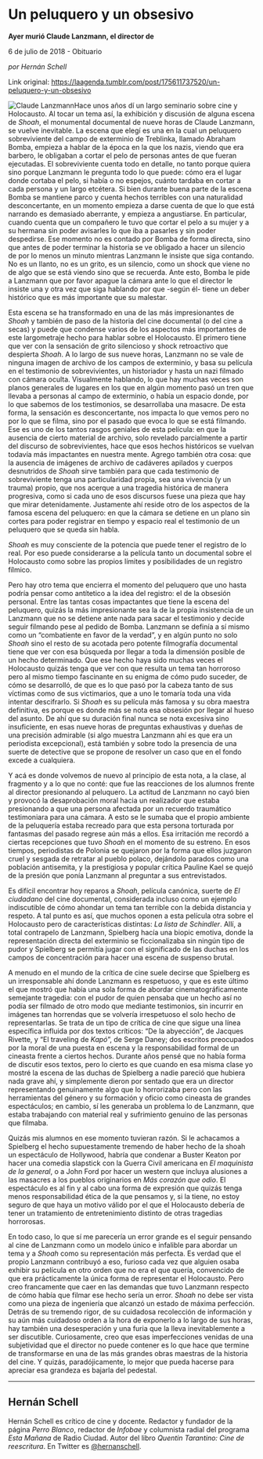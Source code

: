 # Un peluquero y un obsesivo

**Ayer murió Claude Lanzmann, el director de**

6 de julio de 2018 - Obituario

_por Hernán Schell_

Link original: https://laagenda.tumblr.com/post/175611737520/un-peluquero-y-un-obsesivo

![Claude Lanzmann](https://64.media.tumblr.com/3500273b21e7a407a3e480bebf917920/tumblr_inline_pbgefpUxlQ1t6q87u_500.jpg)Hace unos años dí un largo seminario sobre cine y Holocausto. Al tocar un tema así, la exhibición y discusión de alguna escena de *Shoah*, el monumental documental de nueve horas de Claude Lanzmann, se vuelve inevitable. La escena que elegí es una en la cual un peluquero sobreviviente del campo de exterminio de Treblinka, llamado Abraham Bomba, empieza a hablar de la época en la que los nazis, viendo que era barbero, le obligaban a cortar el pelo de personas antes de que fueran ejecutadas. El sobreviviente cuenta todo en detalle, no tanto porque quiera sino porque Lanzmann le pregunta todo lo que puede: cómo era el lugar donde cortaba el pelo, si había o no espejos, cuánto tardaba en cortar a cada persona y un largo etcétera. Si bien durante buena parte de la escena Bomba se mantiene parco y cuenta hechos terribles con una naturalidad desconcertante, en un momento empieza a darse cuenta de que lo que está narrando es demasiado aberrante, y empieza a angustiarse. En particular, cuando cuenta que un compañero le tuvo que cortar el pelo a su mujer y a su hermana sin poder avisarles lo que iba a pasarles y sin poder despedirse. Ese momento no es contado por Bomba de forma directa, sino que antes de poder terminar la historia se ve obligado a hacer un silencio de por lo menos un minuto mientras Lanzmann le insiste que siga contando. No es un llanto, no es un grito, es un silencio, como un shock que viene no de algo que se está viendo sino que se recuerda. Ante esto, Bomba le pide a Lanzmann que por favor apague la cámara ante lo que el director le insiste una y otra vez que siga hablando por que -según él- tiene un deber histórico que es más importante que su malestar.

Esta escena se ha transformado en una de las más impresionantes de *Shoah* y también de paso de la historia del cine documental (o del cine a secas) y puede que condense varios de los aspectos más importantes de este largometraje hecho para hablar sobre el Holocausto. El primero tiene que ver con la sensación de grito silencioso y shock retroactivo que despierta *Shoah*. A lo largo de sus nueve horas, Lanzmann no se vale de ninguna imagen de archivo de los campos de exterminio, y basa su película en el testimonio de sobrevivientes, un historiador y hasta un nazi filmado con cámara oculta. Visualmente hablando, lo que hay muchas veces son planos generales de lugares en los que en algún momento pasó un tren que llevaba a personas al campo de exterminio, o había un espacio donde, por lo que sabemos de los testimonios, se desarrollaba una masacre. De esta forma, la sensación es desconcertante, nos impacta lo que vemos pero no por lo que se filma, sino por el pasado que evoca lo que se está filmando. Ese es uno de los tantos rasgos geniales de esta película: en que la ausencia de cierto material de archivo, solo revelado parcialmente a partir del discurso de sobrevivientes, hace que esos hechos históricos se vuelvan todavía más impactantes en nuestra mente. Agrego también otra cosa: que la ausencia de imágenes de archivo de cadáveres apilados y cuerpos desnutridos de *Shoah* sirve también para que cada testimonio de sobreviviente tenga una particularidad propia, sea una vivencia (y un trauma) propio, que nos acerque a una tragedia histórica de manera progresiva, como si cada uno de esos discursos fuese una pieza que hay que mirar detenidamente. Justamente ahí reside otro de los aspectos de la famosa escena del peluquero: en que la cámara se detiene en un plano sin cortes para poder registrar en tiempo y espacio real el testimonio de un peluquero que se queda sin habla.

*Shoah* es muy consciente de la potencia que puede tener el registro de lo real. Por eso puede considerarse a la película tanto un documental sobre el Holocausto como sobre las propios límites y posibilidades de un registro fílmico.

Pero hay otro tema que encierra el momento del peluquero que uno hasta podría pensar como antítetico a la idea del registro: el de la obsesión personal. Entre las tantas cosas impactantes que tiene la escena del peluquero, quizás la más impresionante sea la de la propia insistencia de un Lanzmann que no se detiene ante nada para sacar el testimonio y decide seguir filmando pese al pedido de Bomba. Lanzmann se definía a sí mismo como un “combatiente en favor de la verdad”, y en algún punto no solo *Shoah* sino el resto de su acotada pero potente filmografía documental tiene que ver con esa búsqueda por llegar a toda la dimensión posible de un hecho determinado. Que ese hecho haya sido muchas veces el Holocausto quizás tenga que ver con que resulta un tema tan horroroso pero al mismo tiempo fascinante en su enigma de cómo pudo suceder, de cómo se desarrolló, de que es lo que pasó por la cabeza tanto de sus víctimas como de sus victimarios, que a uno le tomaría toda una vida intentar descifrarlo. Si *Shoah* es su película más famosa y su obra maestra definitiva, es porque es donde más se nota esa obsesión por llegar al hueso del asunto. De ahí que su duración final nunca se nota excesiva sino insuficiente, en esas nueve horas de preguntas exhaustivas y dueñas de una precisión admirable (si algo muestra Lanzmann ahí es que era un periodista excepcional), está también y sobre todo la presencia de una suerte de detective que se propone de resolver un caso que en el fondo excede a cualquiera.

Y acá es donde volvemos de nuevo al principio de esta nota, a la clase, al fragmento y a lo que no conté: que fue las reacciones de los alumnos frente al director presionando al peluquero. La actitud de Lanzmann no cayó bien y provocó la desaprobación moral hacia un realizador que estaba presionando a que una persona afectada por un recuerdo traumático testimoniara para una cámara. A esto se le sumaba que el propio ambiente de la peluquería estaba recreado para que esta persona torturada por fantasmas del pasado regrese aún más a ellos. Esa irritación me recordó a ciertas recepciones que tuvo *Shoah* en el momento de su estreno. En esos tiempos, periodistas de Polonia se quejaron por la forma que ellos juzgaron cruel y sesgada de retratar al pueblo polaco, dejándolo parados como una población antisemita, y la prestigiosa y popular crítica Pauline Kael se quejó de la presión que ponía Lanzmann al preguntar a sus entrevistados.

Es difícil encontrar hoy reparos a *Shoah*, película canónica, suerte de *El ciudadano* del cine documental, considerada incluso como un ejemplo indiscutible de cómo ahondar un tema tan terrible con la debida distancia y respeto. A tal punto es así, que muchos oponen a esta película otra sobre el Holocausto pero de características distintas: *La lista de Schindler*. Allí, a total contrapelo de Lanzmann, Spielberg hacía una biopic emotiva, donde la representación directa del exterminio se ficcionalizaba sin ningún tipo de pudor y Spielberg se permitía jugar con el significado de las duchas en los campos de concentración para hacer una escena de suspenso brutal.

A menudo en el mundo de la crítica de cine suele decirse que Spielberg es un irresponsable ahí donde Lanzmann es respetuoso, y que es este último el que mostró que había una sola forma de abordar cinematográficamente semejante tragedia: con el pudor de quien pensaba que un hecho así no podía ser filmado de otro modo que mediante testimonios, sin incurrir en imágenes tan horrendas que se volvería irrespetuoso el solo hecho de representarlas. Se trata de un tipo de crítica de cine que sigue una línea específica influida por dos textos críticos: “De la abyección”, de Jacques Rivette, y “El traveling de *Kapó*”, de Serge Daney; dos escritos preocupados por la moral de una puesta en escena y la responsabilidad formal de un cineasta frente a ciertos hechos. Durante años pensé que no había forma de discutir esos textos, pero lo cierto es que cuando en esa misma clase yo mostré la escena de las duchas de Spielberg a nadie pareció que hubiera nada grave ahí, y simplemente dieron por sentado que era un director representando genuinamente algo que lo horrorizaba pero con las herramientas del género y su formación y oficio como cineasta de grandes espectáculos; en cambio, sí les generaba un problema lo de Lanzmann, que estaba trabajando con material real y sufrimiento genuino de las personas que filmaba.

Quizás mis alumnos en ese momento tuvieran razón. Si le achacamos a Spielberg el hecho supuestamente tremendo de haber hecho de la shoah un espectáculo de Hollywood, habría que condenar a Buster Keaton por hacer una comedia slapstick con la Guerra Civil americana en *El maquinista de la general*, o a John Ford por hacer un western que incluya alusiones a las masacres a los pueblos originarios en *Más corazón que odio*. El espectáculo es al fin y al cabo una forma de expresión que quizás tenga menos responsabilidad ética de la que pensamos y, si la tiene, no estoy seguro de que haya un motivo válido por el que el Holocausto debería de tener un tratamiento de entretenimiento distinto de otras tragedias horrorosas. 

En todo caso, lo que sí me parecería un error grande es el seguir pensando al cine de Lanzmann como un modelo único e infalible para abordar un tema y a *Shoah* como su representación más perfecta. Es verdad que el propio Lanzmann contribuyó a eso, furioso cada vez que alguien osaba exhibir su película en otro orden que no era el que quería, convencido de que era prácticamente la única forma de representar el Holocausto. Pero creo francamente que caer en las demandas que tuvo Lanzmann respecto de cómo había que filmar ese hecho sería un error. *Shoah* no debe ser vista como una pieza de ingeniería que alcanzó un estado de máxima perfección. Detrás de su tremendo rigor, de su cuidadosa recolección de información y su aún más cuidadoso orden a la hora de exponerlo a lo largo de sus horas, hay también una desesperación y una furia que la lleva inevitablemente a ser discutible. Curiosamente, creo que esas imperfecciones venidas de una subjetividad que el director no puede contener es lo que hace que termine de transformarse en una de las más grandes obras maestras de la historia del cine. Y quizás, paradójicamente, lo mejor que pueda hacerse para apreciar esa grandeza es bajarla del pedestal. 

  




---

 Hernán Schell
--------------

 Hernán Schell es crítico de cine y docente. Redactor y fundador de la página *Perro Blanco*, redactor de *Infobae* y columnista radial del programa *Esta Mañana* de Radio Ciudad. Autor del libro *Quentin Tarantino: Cine de reescritura*. En Twitter es [@hernanschell](https://twitter.com/hernanschell). 

